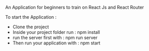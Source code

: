 An Application for beginners to train on React Js and React Router

To start the Application :
- Clone the project
- Inside your project folder run : npm install
- run the server first with : npm run server
- Then run your application with : npm start